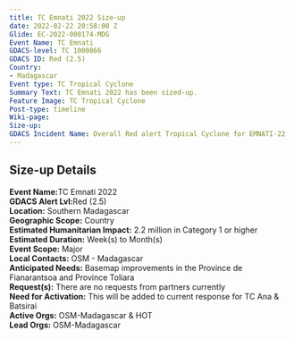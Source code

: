 ```yaml
---
title: TC Emnati 2022 Size-up
date: 2022-02-22 20:58:00 Z
Glide: EC-2022-000174-MDG
Event Name: TC Emnati
GDACS-level: TC 1000866
GDACS ID: Red (2.5)
Country:
- Madagascar
Event type: TC Tropical Cyclone
Summary Text: TC Emnati 2022 has been sized-up.
Feature Image: TC Tropical Cyclone
Post-type: timeline
Wiki-page: 
Size-up: 
GDACS Incident Name: Overall Red alert Tropical Cyclone for EMNATI-22
---
```


<h2>Size-up Details</h2>

<strong>Event Name:</strong>TC Emnati 2022<br>
<strong>GDACS Alert Lvl:</strong>Red (2.5)<br>
<strong>Location:</strong> Southern Madagascar<br>
<strong>Geographic Scope:</strong> Country<br>
<strong>Estimated Humanitarian Impact:</strong> 2.2 million in Category 1 or higher<br>
<strong>Estimated Duration:</strong> Week(s) to Month(s)<br>
<strong>Event Scope:</strong> Major<br>
<strong>Local Contacts:</strong> OSM - Madagascar<br>
<strong>Anticipated Needs:</strong> Basemap improvements in the Province de Fianarantsoa and Province Toliara<br>
<strong>Request(s):</strong> There are no requests from partners currently<br>
<strong>Need for Activation:</strong> This will be added to current response for TC Ana & Batsirai<br>
<strong>Active Orgs:</strong> OSM-Madagascar & HOT  <br>
<strong>Lead Orgs:</strong> OSM-Madagascar <br>
